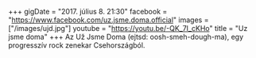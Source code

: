 +++
gigDate = "2017. július 8. 21:30"
facebook = "https://www.facebook.com/uz.jsme.doma.official"
images = ["/images/ujd.jpg"]
youtube = "https://youtu.be/-QK_7I_cKHo"
title = "Uz jsme doma"
+++
Az Už Jsme Doma (ejtsd: oosh-smeh-dough-ma), egy progresszív rock zenekar Csehországból.
